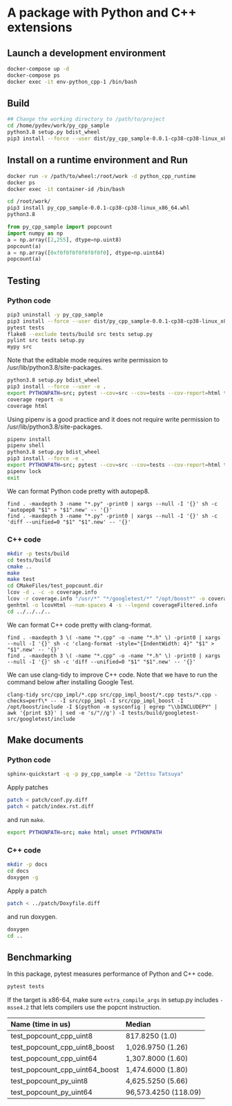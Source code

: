 # A package with Python and C++ extensions

## Launch a development environment

```bash
docker-compose up -d
docker-compose ps
docker exec -it env-python_cpp-1 /bin/bash
```

## Build

```bash
## Change the working directory to /path/to/project
cd /home/pydev/work/py_cpp_sample
python3.8 setup.py bdist_wheel
pip3 install --force --user dist/py_cpp_sample-0.0.1-cp38-cp38-linux_x86_64.whl
```

## Install on a runtime environment and Run

```bash
docker run -v /path/to/wheel:/root/work -d python_cpp_runtime
docker ps
docker exec -it container-id /bin/bash
```

```bash
cd /root/work/
pip3 install py_cpp_sample-0.0.1-cp38-cp38-linux_x86_64.whl
python3.8
```

```python
from py_cpp_sample import popcount
import numpy as np
a = np.array([2,255], dtype=np.uint8)
popcount(a)
a = np.array([0xf0f0f0f0f0f0f0f0], dtype=np.uint64)
popcount(a)
```

## Testing

### Python code

```bash
pip3 uninstall -y py_cpp_sample
pip3 install --force --user dist/py_cpp_sample-0.0.1-cp38-cp38-linux_x86_64.whl
pytest tests
flake8 --exclude tests/build src tests setup.py
pylint src tests setup.py
mypy src
```

Note that the editable mode requires write permission to /usr/lib/python3.8/site-packages.

```bash
python3.8 setup.py bdist_wheel
pip3 install --force --user -e .
export PYTHONPATH=src; pytest --cov=src --cov=tests --cov-report=html tests; unset PYTHONPATH
coverage report -m
coverage html
```

Using pipenv is a good practice and it does not require write permission to /usr/lib/python3.8/site-packages.

```bash
pipenv install
pipenv shell
python3.8 setup.py bdist_wheel
pip3 install --force -e .
export PYTHONPATH=src; pytest --cov=src --cov=tests --cov-report=html tests; unset PYTHONPATH
pipenv lock
exit
```

We can format Python code pretty with autopep8.

```
find . -maxdepth 3 -name "*.py" -print0 | xargs --null -I '{}' sh -c 'autopep8 "$1" > "$1".new' -- '{}'
find . -maxdepth 3 -name "*.py" -print0 | xargs --null -I '{}' sh -c 'diff --unified=0 "$1" "$1".new' -- '{}'
```

### C++ code

```bash
mkdir -p tests/build
cd tests/build
cmake ..
make
make test
cd CMakeFiles/test_popcount.dir
lcov -d . -c -o coverage.info
lcov -r coverage.info "/usr/*" "*/googletest/*" "/opt/boost*" -o coverageFiltered.info
genhtml -o lcovHtml --num-spaces 4 -s --legend coverageFiltered.info
cd ../../../..
```

We can format C++ code pretty with clang-format.

```
find . -maxdepth 3 \( -name "*.cpp" -o -name "*.h" \) -print0 | xargs --null -I '{}' sh -c 'clang-format -style="{IndentWidth: 4}" "$1" > "$1".new' -- '{}'
find . -maxdepth 3 \( -name "*.cpp" -o -name "*.h" \) -print0 | xargs --null -I '{}' sh -c 'diff --unified=0 "$1" "$1".new' -- '{}'
```

We can use clang-tidy to improve C++ code. Note that we have to run the command below after installing Google Test.

```
clang-tidy src/cpp_impl/*.cpp src/cpp_impl_boost/*.cpp tests/*.cpp -checks=perf\* -- -I src/cpp_impl -I src/cpp_impl_boost -I /opt/boost/include -I $(python -m sysconfig | egrep "\\bINCLUDEPY" | awk '{print $3}' | sed -e 's/"//g') -I tests/build/googletest-src/googletest/include
```

## Make documents

### Python code

```bash
sphinx-quickstart -q -p py_cpp_sample -a "Zettsu Tatsuya"
```

Apply patches

```bash
patch < patch/conf.py.diff
patch < patch/index.rst.diff
```

and run `make`.

```bash
export PYTHONPATH=src; make html; unset PYTHONPATH
```

### C++ code

```bash
mkdir -p docs
cd docs
doxygen -g
```

Apply a patch

```bash
patch < ../patch/Doxyfile.diff
```

and run doxygen.

```bash
doxygen
cd ..
```

## Benchmarking

In this package, pytest measures performance of Python and C++ code.

```python
pytest tests
```

If the target is x86-64, make sure `extra_compile_args` in setup.py includes `-msse4.2` that lets compilers use the popcnt instruction.

|Name (time in us)|Median|
|:------------------------|:-------------------------------|
|test_popcount_cpp_uint8|817.8250 (1.0)|
|test_popcount_cpp_uint8_boost|1,026.9750 (1.26)|
|test_popcount_cpp_uint64|1,307.8000 (1.60)|
|test_popcount_cpp_uint64_boost|1,474.6000 (1.80)|
|test_popcount_py_uint8|4,625.5250 (5.66)|
|test_popcount_py_uint64|96,573.4250 (118.09)|
